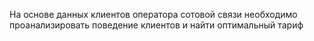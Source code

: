 На основе данных клиентов оператора сотовой связи необходимо проанализировать поведение клиентов и найти оптимальный тариф